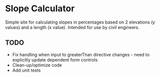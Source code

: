# Slope Calculator

Simple site for calculating slopes in percentages based on 2 elevations (y values) and a length (x value).
Intended for use by civil engineers.

## TODO
- Fix handling when input to greaterThan directive changes - need to explicitly update dependent form controls
- Clean-up/optimize code
- Add unit tests
